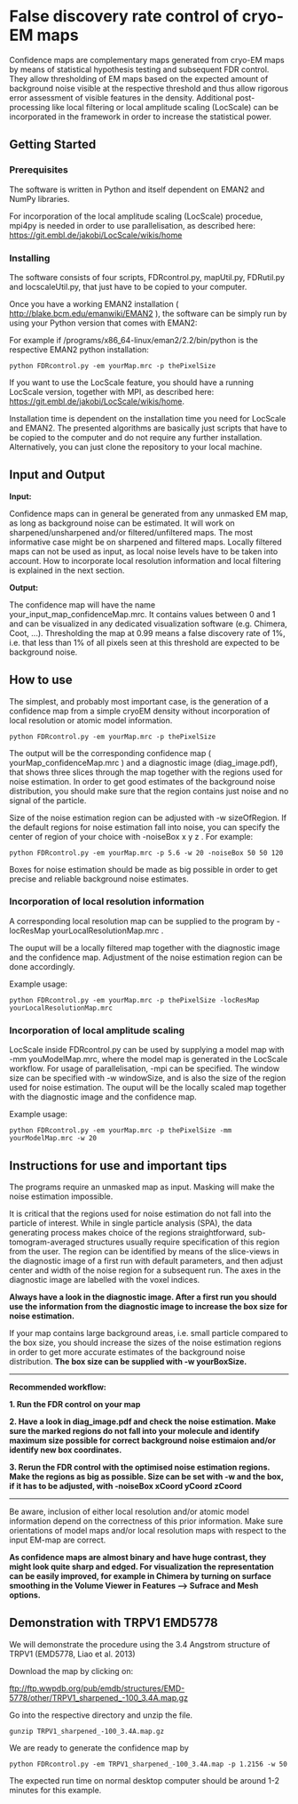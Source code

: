 # False discovery rate control of cryo-EM maps

Confidence maps are complementary maps generated from cryo-EM maps by means of statistical hypothesis testing and subsequent FDR control. They allow thresholding of EM maps based on the expected amount of background noise visible at the respective threshold and thus allow rigorous error assessment of visible features in the density. 
Additional post-processing like local filtering or local amplitude scaling (LocScale) can be incorporated in the framework in order to increase the statistical power.


## Getting Started


### Prerequisites

The software is written in Python and itself dependent on EMAN2 and NumPy libraries. 

For incorporation of the local amplitude scaling (LocScale) procedue, mpi4py is needed in order to use parallelisation, as described here:  https://git.embl.de/jakobi/LocScale/wikis/home


### Installing

The software consists of four scripts, FDRcontrol.py, mapUtil.py, FDRutil.py and locscaleUtil.py, that just have to be copied to your computer.

Once you have a working EMAN2 installation ( http://blake.bcm.edu/emanwiki/EMAN2 ), the software can be simply run by using your Python version that comes with EMAN2:   

For example if /programs/x86_64-linux/eman2/2.2/bin/python is the respective EMAN2 python installation: 
```
python FDRcontrol.py -em yourMap.mrc -p thePixelSize
```

If you want to use the LocScale feature, you should have a running LocScale version, together with MPI,  as described here:  https://git.embl.de/jakobi/LocScale/wikis/home.  

Installation time is dependent on the installation time you need for LocScale and EMAN2. The presented algorithms are basically just scripts that have to be copied to the computer and do not require any further installation. Alternatively, you can just clone the repository to your local machine.

## Input and Output

**Input:**

Confidence maps can in general be generated from any unmasked EM map, as long as background noise can be estimated. It will work on sharpened/unsharpened and/or filtered/unfiltered maps. The most informative case might be on 
sharpened and filtered maps. Locally filtered maps can not be used as input, as local noise levels have to be taken into account. How to incorporate local resolution information and local filtering is explained in the next section.

**Output:**

The confidence map will have the name your_input_map_confidenceMap.mrc. It contains values between 0 and 1 and can be visualized in any dedicated visualization software (e.g. Chimera, Coot, ...). Thresholding the map at 0.99 means a false discovery rate of 1%, i.e. that less than 1% of all
pixels seen at this threshold are expected to be background noise.

## How to use

The simplest, and probably most important case, is the generation of a confidence map from a simple cryoEM density without incorporation of local resolution or atomic model information.

```
python FDRcontrol.py -em yourMap.mrc -p thePixelSize
```

The output will be the corresponding confidence map ( yourMap_confidenceMap.mrc ) and a diagnostic image (diag_image.pdf), that shows three slices through the map together with the regions used for noise estimation. In order to get good estimates of the background noise distribution, you should make sure that the region contains just noise and no signal of the particle.

Size of the noise estimation region can be adjusted with -w sizeOfRegion. If the default regions for noise estimation fall into noise, you can specify the center of region of your choice with -noiseBox x y z .
For example:

```
python FDRcontrol.py -em yourMap.mrc -p 5.6 -w 20 -noiseBox 50 50 120
```

Boxes for noise estimation should be made as big possible in order to get precise and reliable background noise estimates.


### Incorporation of local resolution information

A corresponding local resolution map can be supplied to the program by -locResMap yourLocalResolutionMap.mrc .

The ouput will be a locally filtered map together with the diagnostic image and the confidence map. Adjustment of the noise estimation region can be done accordingly.

Example usage:
```
python FDRcontrol.py -em yourMap.mrc -p thePixelSize -locResMap yourLocalResolutionMap.mrc
```

### Incorporation of local amplitude scaling

LocScale inside FDRcontrol.py can be used by supplying a model map with -mm youModelMap.mrc, where the model map is generated in the LocScale workflow. For usage of parallelisation, -mpi can be specified. The window size can be specified with -w windowSize,
 and is also the size of the region used for noise estimation.
The ouput will be the locally scaled map together with the diagnostic image and the confidence map. 

Example usage:

```
python FDRcontrol.py -em yourMap.mrc -p thePixelSize -mm yourModelMap.mrc -w 20
```

## Instructions for use and important tips

The programs require an unmasked map as input. Masking will make the noise estimation impossible.

It is critical that the regions used for noise estimation do not fall into the particle of interest. While in single particle analysis (SPA), 
the data generating process makes choice of the regions straightforward, sub-tomogram-averaged structures usually require specification of this region from the user.
The region can be identified by means of the slice-views in the diagnostic image of a first run with default parameters, and then adjust center and width of the noise region for a subsequent run. 
The axes in the diagnostic image are labelled with the voxel indices.

**Always have a look in the diagnostic image. After a first run you should use the information from the diagnostic image to increase the box size for noise estimation.** 

If your map contains large background areas, i.e. small particle compared to the box size, you should increase the sizes of the noise estimation regions in 
order to get more accurate estimates of the background noise distribution. **The box size can be supplied with -w yourBoxSize.**

**********************************

**Recommended workflow:**

**1. Run the FDR control on your map**

**2. Have a look in diag_image.pdf and check the noise estimation. Make sure the marked regions do not fall into your molecule and identify maximum size possible for correct background noise estimaion and/or identify new box coordinates.**

**3. Rerun the FDR control with the optimised noise estimation regions. Make the regions as big as possible. Size can be set with -w and the box, if it has to be adjusted, with -noiseBox xCoord yCoord zCoord**

**********************************

Be aware, inclusion of either local resolution and/or atomic model information depend on the correctness of this prior information.
Make sure orientations of model maps and/or local resolution maps with respect to the input EM-map are correct.

**As confidence maps are almost binary and have huge contrast, they might look quite sharp and edged. For visualization the representation can be easily improved, for example in Chimera by 
turning on surface smoothing in the Volume Viewer in Features --> Sufrace and Mesh options.**

## Demonstration with TRPV1 EMD5778

We will demonstrate the procedure using the 3.4 Angstrom structure of TRPV1 (EMD5778, Liao et al. 2013)

Download the map by clicking on: 

ftp://ftp.wwpdb.org/pub/emdb/structures/EMD-5778/other/TRPV1_sharpened_-100_3.4A.map.gz

Go into the respective directory and unzip the file. 

```
gunzip TRPV1_sharpened_-100_3.4A.map.gz
```

We are ready to generate the confidence map by

```
python FDRcontrol.py -em TRPV1_sharpened_-100_3.4A.map -p 1.2156 -w 50
```

The expected run time on normal desktop computer should be around 1-2 minutes for this example.
